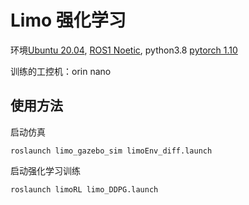 # Limo 强化学习
环境[Ubuntu 20.04](https://zhida.zhihu.com/search?content_id=245782104&content_type=Article&match_order=1&q=Ubuntu+20.04&zhida_source=entity), [ROS1 Noetic](https://zhida.zhihu.com/search?content_id=245782104&content_type=Article&match_order=1&q=ROS1+Noetic&zhida_source=entity), python3.8 [pytorch 1.10](https://zhida.zhihu.com/search?content_id=245782104&content_type=Article&match_order=1&q=pytorch+1.10&zhida_source=entity)

训练的工控机：orin nano

## 使用方法

启动仿真

```
roslaunch limo_gazebo_sim limoEnv_diff.launch
```

启动强化学习训练

```
roslaunch limoRL limo_DDPG.launch
```

